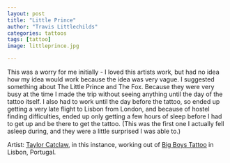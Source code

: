 ```yaml
---
layout: post
title: "Little Prince"
author: "Travis Littlechilds"
categories: tattoos
tags: [tattoo]
image: littleprince.jpg

---
```


This was a worry for me initially - I loved this artists work, but had no idea how my idea would work because the idea was very vague. I suggested something about The Little Prince and The Fox. Because they were very busy at the time I made the trip without seeing anything until the day of the tattoo itself. I also had to work until the day before the tattoo, so ended up getting a very late flight to Lisbon from London, and because of hostel finding difficulties, ended up only getting a few hours of sleep before I had to get up and be there to get the tattoo. (This was the first one I actually fell asleep during, and they were a little surprised I was able to.)

Artist: [Taylor Catclaw](https://www.instagram.com/taylorcatclaw/), in this instance, working out of [Big Boys Tattoo](https://www.instagram.com/bigboystattoo.pt/) in Lisbon, Portugal.
